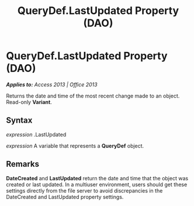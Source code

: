 ﻿---
title: QueryDef.LastUpdated Property (DAO)
TOCTitle: LastUpdated Property
ms:assetid: 3b7818d4-054e-54e2-bf63-58b340bb4a90
ms:mtpsurl: https://msdn.microsoft.com/en-us/library/Ff192665(v=office.15)
ms:contentKeyID: 48544287
ms.date: 09/18/2015
mtps_version: v=office.15
---

# QueryDef.LastUpdated Property (DAO)


_**Applies to:** Access 2013 | Office 2013_

Returns the date and time of the most recent change made to an object. Read-only **Variant**.

## Syntax

*expression* .LastUpdated

*expression* A variable that represents a **QueryDef** object.

## Remarks

**DateCreated** and **LastUpdated** return the date and time that the object was created or last updated. In a multiuser environment, users should get these settings directly from the file server to avoid discrepancies in the DateCreated and LastUpdated property settings.

